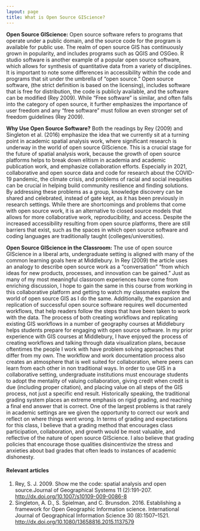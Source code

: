 ```yaml
---
layout: page
title: What is Open Source GIScience?
---
```


**Open Source GIScience:**
	Open source software refers to programs that operate under a public domain, and the source code for the program is available for public use. The realm of open source GIS has continuously grown in popularity, and includes programs such as QGIS and OSGeo. R studio software is another example of a popular open source software, which allows for synthesis of quantitative data from a variety of disciplines. It is important to note some differences in accessibility within the code and programs that sit under the umbrella of “open source.” Open source software, (the strict definition is based on the licensing), includes software that is free for distribution, the code is publicly available, and the software can be modified (Rey 2009). While  “Free software” is similar, and often falls into the category of open source, it further emphasizes the importance of user freedom and any “free software” must follow an even stronger set of freedom guidelines (Rey 2009).

**Why Use Open Source Software?**
	Both the readings by Rey (2009) and Singleton et al. (2016) emphasize the idea that we currently sit at a turning point in academic spatial analysis work, where significant research is underway in the world of open source GIScience. This is a crucial stage for the future of spatial analysis work, because the growth of open source platforms helps to break down elitism in academia and academic publication work, and emphasize collaboration efforts. Especially in 2021, collaborative and open source data and code for research about the COVID-19 pandemic, the climate crisis, and problems of racial and social inequities can be crucial in helping build community resilience and finding solutions. By addressing these problems as a group, knowledge discovery can be shared and celebrated, instead of gate kept, as it has been previously in research settings. While there are shortcomings and problems that come with open source work, it is an alternative to closed source models that allows for more collaborative work, reproducibility, and access. Despite the increased accessibility resulting from open source platforms, there are still barriers that exist, such as the spaces in which open source software and coding languages are traditionally taught (colleges/universities).

**Open Source GIScience in the Classroom:**
	The use of open source GIScience in a liberal arts, undergraduate setting is aligned with many of the common learning goals here at Middlebury. In Rey (2009) the article uses an analogy to describe open source work as a “conversation” “from which ideas for new products, processes, and innovation can be gained.” Just as many of my most meaningful classroom experiences have come from enriching discussion, I hope to gain the same in this course from working in this collaborative platform and getting to watch my classmates explore the world of open source GIS as I do the same.
Additionally, the expansion and replication of successful open source software requires well documented workflows, that help readers follow the steps that have been taken to work with the data. The process of both creating workflows and replicating existing GIS workflows in a number of geography courses at Middlebury helps students prepare for engaging with open source software. In my prior experience with GIS courses at Middlebury, I have enjoyed the process of creating workflows and talking through data visualization plans, because oftentimes the people I work with have problem solving approaches that differ from my own. The workflow and work documentation process also creates an atmosphere that is well suited for collaboration, where peers can learn from each other in non traditional ways. In order to use GIS in a collaborative setting, undergraduate institutions must encourage students to adopt the mentality of valuing collaboration, giving credit when credit is due (including proper citation), and placing value on all steps of the GIS process, not just a specific end result. Historically speaking, the traditional grading system places an extreme emphasis on rigid grading, and reaching a final end answer that is correct. One of the largest problems is that rarely in academic settings are we given the opportunity to correct our work and reflect on where things went wrong. In terms of grading and expectations for this class, I believe that a grading method that encourages class participation, collaboration, and growth would be most valuable, and reflective of the nature of open source GIScience. I also believe that grading policies that encourage those qualities disincentivize the stress and anxieties about bad grades that often leads to instances of academic dishonesty.

#### Relevant articles  
1. Rey, S. J. 2009. Show me the code: spatial analysis and open source.Journal of Geographical Systems 11 (2):191–207. http://dx.doi.org/10.1007/s10109-009-0086-8
3. Singleton, A. D., S. Spielman, and C. Brunsdon. 2016. Establishing a framework for Open Geographic Information science. International Journal of Geographical Information Science 30 (8):1507–1521. http://dx.doi.org/10.1080/13658816.2015.1137579
